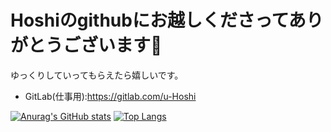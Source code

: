 # Hoshiのgithubにお越しくださってありがとうございます👋
ゆっくりしていってもらえたら嬉しいです。

- GitLab(仕事用):https://gitlab.com/u-Hoshi
<!-- - 学習日記:https://www.notion.so/e3c4c7839f7d46d9aeb28ae7d19e26b4 -->


[![Anurag's GitHub stats](https://github-readme-stats.vercel.app/api?username=u-Hoshi)](https://github.com/anuraghazra/github-readme-stats)
[![Top Langs](https://github-readme-stats.vercel.app/api/top-langs/?username=u-Hoshi&layout=compact)](https://github.com/anuraghazra/github-readme-stats)



<!--
**u-Hoshi/u-Hoshi** is a ✨ _special_ ✨ repository because its `README.md` (this file) appears on your GitHub profile.

Here are some ideas to get you started:

- 🔭 I’m currently working on ...
- 🌱 I’m currently learning ...
- 👯 I’m looking to collaborate on ...
- 🤔 I’m looking for help with ...
- 💬 Ask me about ...
- 📫 How to reach me: ...
- 😄 Pronouns: ...
- ⚡ Fun fact: ...
-->
